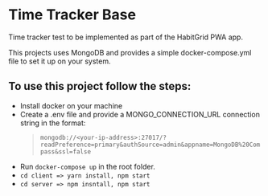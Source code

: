 # Time Tracker Base

Time tracker test to be implemented as part of the HabitGrid PWA app.

This projects uses MongoDB and provides a simple docker-compose.yml file to set it up on your system.

## To use this project follow the steps:

- Install docker on your machine
- Create a .env file and provide a MONGO_CONNECTION_URL connection string in the format:
  > `mongodb://<your-ip-address>:27017/?readPreference=primary&authSource=admin&appname=MongoDB%20Compass&ssl=false`
- Run `docker-compose up` in the root folder.
- `cd client => yarn install, npm start`
- `cd server => npm insntall, npm start`
